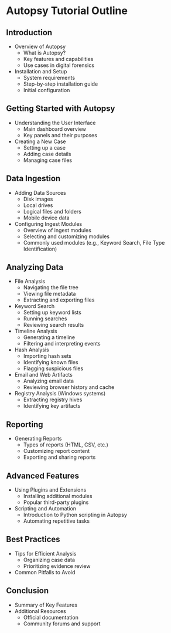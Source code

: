 # Autopsy Tutorial Outline  

## Introduction  
- Overview of Autopsy  
    - What is Autopsy?  
    - Key features and capabilities  
    - Use cases in digital forensics  
- Installation and Setup  
    - System requirements  
    - Step-by-step installation guide  
    - Initial configuration  

## Getting Started with Autopsy  
- Understanding the User Interface  
    - Main dashboard overview  
    - Key panels and their purposes  
- Creating a New Case  
    - Setting up a case  
    - Adding case details  
    - Managing case files  

## Data Ingestion  
- Adding Data Sources  
    - Disk images  
    - Local drives  
    - Logical files and folders  
    - Mobile device data  
- Configuring Ingest Modules  
    - Overview of ingest modules  
    - Selecting and customizing modules  
    - Commonly used modules (e.g., Keyword Search, File Type Identification)  

## Analyzing Data  
- File Analysis  
    - Navigating the file tree  
    - Viewing file metadata  
    - Extracting and exporting files  
- Keyword Search  
    - Setting up keyword lists  
    - Running searches  
    - Reviewing search results  
- Timeline Analysis  
    - Generating a timeline  
    - Filtering and interpreting events  
- Hash Analysis  
    - Importing hash sets  
    - Identifying known files  
    - Flagging suspicious files  
- Email and Web Artifacts  
    - Analyzing email data  
    - Reviewing browser history and cache  
- Registry Analysis (Windows systems)  
    - Extracting registry hives  
    - Identifying key artifacts  

## Reporting  
- Generating Reports  
    - Types of reports (HTML, CSV, etc.)  
    - Customizing report content  
    - Exporting and sharing reports  

## Advanced Features  
- Using Plugins and Extensions  
    - Installing additional modules  
    - Popular third-party plugins  
- Scripting and Automation  
    - Introduction to Python scripting in Autopsy  
    - Automating repetitive tasks  

## Best Practices  
- Tips for Efficient Analysis  
    - Organizing case data  
    - Prioritizing evidence review  
- Common Pitfalls to Avoid  

## Conclusion  
- Summary of Key Features  
- Additional Resources  
    - Official documentation  
    - Community forums and support  
